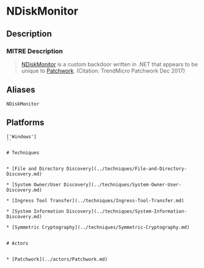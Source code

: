 
# NDiskMonitor

## Description

### MITRE Description

> [NDiskMonitor](https://attack.mitre.org/software/S0272) is a custom backdoor written in .NET that appears to be unique to [Patchwork](https://attack.mitre.org/groups/G0040). (Citation: TrendMicro Patchwork Dec 2017)

## Aliases

```
NDiskMonitor
```

## Platforms

```
['Windows']
``

# Techniques


* [File and Directory Discovery](../techniques/File-and-Directory-Discovery.md)

* [System Owner/User Discovery](../techniques/System-Owner-User-Discovery.md)
    
* [Ingress Tool Transfer](../techniques/Ingress-Tool-Transfer.md)
    
* [System Information Discovery](../techniques/System-Information-Discovery.md)
    
* [Symmetric Cryptography](../techniques/Symmetric-Cryptography.md)
    

# Actors


* [Patchwork](../actors/Patchwork.md)

